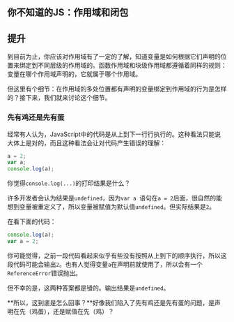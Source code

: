 ## 你不知道的JS：作用域和闭包

## 提升

到目前为止，你应该对作用域有了一定的了解，知道变量是如何根据它们声明的位置来绑定到不同层级的作用域的。函数作用域和块级作用域都遵循着同样的规则：变量在哪个作用域声明的，它就属于哪个作用域。

但这里有个细节：在作用域的多处位置都有声明的变量绑定到作用域的行为是怎样的？接下来，我们就来讨论这个细节。

### 先有鸡还是先有蛋

经常有人认为，JavaScript中的代码是从上到下一行行执行的。这种看法只能说大体上是对的，而且这种看法会让对代码产生错误的理解：

```javascript
a = 2;
var a;
console.log(a);
```

你觉得`console.log(...)`的打印结果是什么？

许多开发者会认为结果是`undefined`，因为`var a `语句在`a = 2`后面，很自然的能想到变量被重定义了，所以变量被赋值为默认值`undefined`。但实际结果是`2`。

在看下面的代码：

```javascript
console.log(a);
var a = 2;
```

你可能觉得，之前一段代码看起来似乎有些没有按照从上到下的顺序执行，所以这段代码可能会输出`2`。也有人觉得变量`a`在声明前就使用了，所以会有一个`ReferenceError`错误抛出。

但不幸的是，这两种答案都是错的。输出结果是`undefined`。

**所以，这到底是怎么回事？**好像我们陷入了先有鸡还是先有蛋的问题，是声明在先（鸡蛋），还是赋值在先（鸡）？

